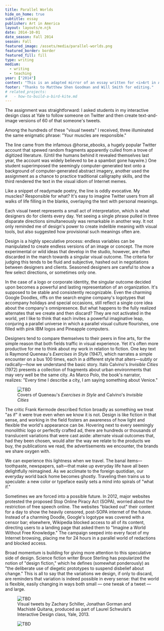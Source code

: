 ```yaml
---
title: Parallel Worlds
hide_on_home: true
subtitle: essay
publisher: Art in America
layout: layouts/e.njk
date: 2014-10-01
date_season: Fall 2014
season: Fall
featured_image: /assets/media/parallel-worlds.png
featured_border: border
featured_fill: fill
type: writing
medium:
  - writing
  - teaching
year: ["2014"]
context: "This is an adapted mirror of an essay written for <i>Art in America</i> originally published in the October 2014 print edition."
footer: "Thanks to Matthew Shen Goodman and Will Smith for editing."
# related_projects:
#   - how-to-build-a-bird-kite.md
---
```


<!-- ## Does every graphic design create a parallel world? -->

The assignment was straightforward: I asked students in my interactive design class at Yale to follow someone on Twitter and then create text-and-image versions of 60 of that someone's tweets.

Among the hundreds of these "visual tweets" I received, three illuminated the same enigmatic phrase: "Your muscles are responsible."

The line came from the infamous @horse_ebooks, a hugely popular Twitter account that spewed random fragments apparently culled from a trove of digitized literature. (Until the humans behind it revealed themselves last year, the account was widely believed to be a spambot gone haywire.) One student superimposed the seemingly computer-generated text onto a background of computer-generated abstract imagery, another used the assignment as a chance to practice traditional calligraphy skills, and the third rendered the text in the visual idiom of Internet memes.

Like a snippet of readymade poetry, the line is oddly evocative. My muscles? Responsible for what? It's easy to imagine Twitter users from all walks of life filling in the blanks, overlaying the text with personal meanings.

Each visual tweet represents a small act of interpretation, which is what designers do for clients every day. Yet seeing a single phrase pulled in three disparate directions simultaneously was remarkable in another way. It not only reminded me of design's power to create indelible meaning with visual tools, but also suggested how provisional such meanings often are.

Design is a highly speculative process: endless variables can be manipulated to create endless versions of an image or concept. The more experimental or wild ideas that develop in the studio, however, are often discarded in the march towards a singular visual outcome. The criteria for judging this tends to be fluid and subjective, hashed out in negotiations between designers and clients. Seasoned designers are careful to show a few select directions, or sometimes only one.

In the case of a logo or corporate identity, the singular outcome decided upon becomes a powerful and lasting representation of an organization. It's supposed to be stable and consistently recognizable. Even the charming Google Doodles, riffs on the search engine company's logotypes that accompany holidays and special occasions, still reflect a single core idea about the company's omnipresence. But what happens to the fully realized alternates that we create and then discard? They are not activated in the world, yet I like to think that each invites a powerful imaginative leap, conjuring a parallel universe in which a parallel visual culture flourishes, one filled with pink IBM logos and Pineapple computers.

Designers tend to compare themselves to their peers in fine arts, for the simple reason that both fields traffic in visual experience. Yet it's often more productive for me to think about my work in relation to fiction. One key text is Raymond Queneau's <i>Exercises in Style</i> (1947), which narrates a simple encounter on a bus 100 times, each in a different style that alters—subtly or radically—how we understand the basic story. Italo Calvino's <i>Invisible Cities</i> (1972) presents a collection of fragments about urban environments that may very well be the same city. As Marco Polo, the book's narrator, realizes: "Every time I describe a city, I am saying something about Venice."

<figure>
    <img src="/assets/media/exercises-invisible.png" alt="TBD">
    <figcaption>
      <div>Covers of Queneau's <i>Exercises in Style</i> and Calvino's <i>Invisible Cities</i></div>
    </figcaption>
</figure>

The critic Frank Kermode described fiction broadly as something we treat "as if" it were true even when we know it is not. Design is like fiction in that sense, and working in the field fosters an awareness of how light and flexible the world's appearance can be. Hovering next to every seemingly monolithic logo or perfectly crafted ad, there are hundreds or thousands of translucent variations that were cast aside: alternate visual outcomes that, had they been chosen, would alter the way we relate to the products we buy, the publications we read, the advertisements we encounter, the brands we share oxygen with.

We can experience this lightness when we travel. The banal items—toothpaste, newspapers, salt—that make up everyday life have all been delightfully reimagined. As we acclimate to the foreign quotidian, our everyday world back home becomes ghostly. Traveling then trains us to speculate: a new color or typeface easily sets a mind into spirals of "what if."

Sometimes we are forced into a possible future. In 2012, major websites protested the proposed Stop Online Piracy Act (SOPA), worried about the restriction of free speech online. The websites "blacked out" their content for a day to show the heavily censored, post-SOPA internet of the future. Instead of a charming Doodle, Google's logotype was covered with a censor bar; elsewhere, Wikipedia blocked access to all of its content, directing users to a landing page that asked them to "Imagine a World Without Free Knowledge." The campaign seeped into every facet of my Internet browsing, placing me for 24 hours in a parallel world of redactions and blocked access.

Broad momentum is building for giving more attention to this speculative side of design. Science fiction writer Bruce Sterling has popularized the notion of "design fiction," which he defines (somewhat ponderously) as "the deliberate use of diegetic prototypes to suspend disbelief about change." This is all to say that the variations we design, if only to discard, are reminders that variation is indeed possible in every sense: that the world is flexible, easily changing in ways both small — one tweak of a tweet — and large.

<figure>
    <img src="/assets/media/muscles.png" alt="TBD">
    <figcaption>
    Visual tweets by Zachary Schiller, Jonathan Gorman and Machisté Quitana, produced as part of Laurel Schwulst’s Interactive Design class, Yale, 2013.
    </figcaption>
</figure>

<figure class="small">
    <img src="/assets/media/magazine-parallel.png" alt="TBD">
</figure>

<!-- <figure>
    <img src="/assets/media/magazine-parallel.png">
</figure> -->
